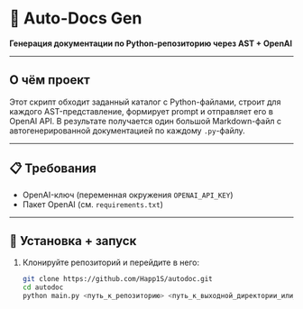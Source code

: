 # 📖 Auto-Docs Gen

**Генерация документации по Python-репозиторию через AST + OpenAI**

---

## О чём проект

Этот скрипт обходит заданный каталог с Python-файлами, строит для каждого AST-представление, формирует prompt и отправляет его в OpenAI API. В результате получается один большой Markdown-файл с автогенерированной документацией по каждому `.py`-файлу.

---

## 📋 Требования

- OpenAI-ключ (переменная окружения `OPENAI_API_KEY`)  
- Пакет OpenAI (см. `requirements.txt`)

---

## 🚀 Установка + запуск

1. Клонируйте репозиторий и перейдите в него:
   ```bash
   git clone https://github.com/Happ1S/autodoc.git
   cd autodoc
   python main.py <путь_к_репозиторию> <путь_к_выходной_директории_или_файлу>
                